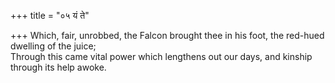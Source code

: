 +++
title = "०५ यं ते"

+++
Which, fair, unrobbed, the Falcon brought thee in his foot, the red-hued dwelling of the juice;  
     Through this came vital power which lengthens out our days, and kinship through its help awoke.